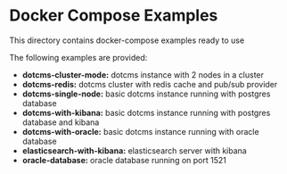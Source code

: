 # Docker Compose Examples

This directory contains docker-compose examples ready to use

The following examples are provided:

- **dotcms-cluster-mode:** dotcms instance with 2 nodes in a cluster
- **dotcms-redis:** dotcms cluster with redis cache and pub/sub provider
- **dotcms-single-node:** basic dotcms instance running with postgres database
- **dotcms-with-kibana:** basic dotcms instance running with postgres database and kibana
- **dotcms-with-oracle:** basic dotcms instance running with oracle database
- **elasticsearch-with-kibana:** elasticsearch server with kibana
- **oracle-database:** oracle database running on port 1521

